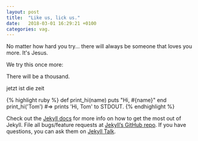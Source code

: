 ```yaml
---
layout: post
title:  "Like us, lick us."
date:   2018-03-01 16:29:21 +0100
categories: vag.
---
```

No matter how hard you try... there will always be someone that loves you more. It's Jesus.

We try this once more:

There will be a thousand.

jetzt ist die zeit

{% highlight ruby %}
def print_hi(name)
  puts "Hi, #{name}"
end
print_hi('Tom')
#=> prints 'Hi, Tom' to STDOUT.
{% endhighlight %}

Check out the [Jekyll docs][jekyll-docs] for more info on how to get the most out of Jekyll. File all bugs/feature requests at [Jekyll’s GitHub repo][jekyll-gh]. If you have questions, you can ask them on [Jekyll Talk][jekyll-talk].

[jekyll-docs]: https://jekyllrb.com/docs/home
[jekyll-gh]:   https://github.com/jekyll/jekyll
[jekyll-talk]: https://talk.jekyllrb.com/
